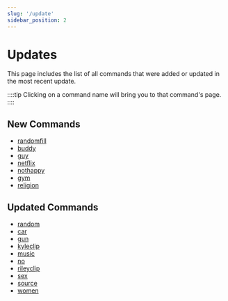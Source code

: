 ```yaml
---
slug: '/update'
sidebar_position: 2
---
```


# Updates

This page includes the list of all commands that were added or updated in the most recent update.

::::tip
Clicking on a command name will bring you to that command's page.
::::

## New Commands

- [randomfill](mod/randomfill.md)
- [buddy](voice/buddy.md)
- [guy](voice/guy.md)
- [netflix](voice/netflix.md)
- [nothappy](voice/nothappy.md)
- [gym](voice%20multiple/gym.md)
- [religion](voice%20multiple/religion.md)

## Updated Commands

- [random](voice/random.md)
- [car](voice%20multiple/car.md)
- [gun](voice%20multiple/gun.md)
- [kyleclip](voice%20multiple/kyleclip.md)
- [music](voice%20multiple/music.md)
- [no](voice%20multiple/no.md)
- [rileyclip](voice%20multiple/rileyclip.md)
- [sex](voice%20multiple/sex.md)
- [source](voice%20multiple/source.md)
- [women](voice%20multiple/women.md)